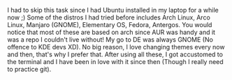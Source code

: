 I had to skip this task since I had Ubuntu installed in my laptop for a while now ;)
Some of the distros I had tried before includes Arch Linux, Arco Linux, Manjaro (GNOME), Elementary OS, Fedora, Antergos. You would notice that most of these are based on arch since AUR was handy and it was a repo I couldn't live without!
My go to DE was always GNOME (No offence to KDE devs XD). No big reason, I love changing themes every now and then, that's why I prefer that. 
After using all these, I got accustomed to the terminal and I have been in love with it since then (Though I really need to practice git). 
